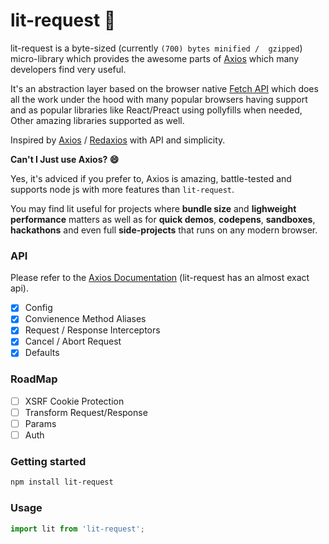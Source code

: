 # lit-request  🌊

lit-request is a byte-sized (currently ``(700) bytes minified /  gzipped``) micro-library which provides the awesome parts of [Axios](https://github.com/axios/axios) which many developers find very useful.  


It's an abstraction layer based on the browser native [Fetch API](https://developer.mozilla.org/en-US/docs/Web/API/Fetch_API) which does all the work under the hood with many popular browsers having support and as popular libraries like React/Preact using pollyfills when needed, Other amazing libraries supported as well.  


Inspired by [Axios](https://github.com/axios/axios) / [Redaxios](https://github.com/developit/redaxios) with API and simplicity.  



**Can't I Just use Axios? 😄**  


Yes, it's adviced if you prefer to, Axios is amazing, battle-tested and supports node js with more features than ``lit-request``.  

You may find lit useful for projects where **bundle size** and **lighweight performance** matters as well as for **quick demos**, **codepens**, **sandboxes**, **hackathons** and even full **side-projects** that runs on any modern browser.


### API

Please refer to the  [Axios Documentation](https://github.com/axios/axios#axios-api) (lit-request has an almost exact api).

- [x] Config
- [x] Convienence Method Aliases
- [x] Request / Response Interceptors
- [x] Cancel / Abort Request
- [x] Defaults

### RoadMap

- [ ] XSRF Cookie Protection
- [ ] Transform Request/Response
- [ ] Params
- [ ] Auth

### Getting started

```sh
npm install lit-request
```


### Usage

```javascript
import lit from 'lit-request';
```